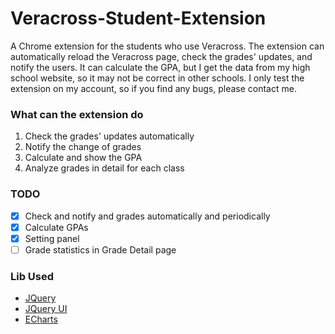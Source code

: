 # Veracross-Student-Extension
A Chrome extension for the students who use Veracross.
The extension can automatically reload the Veracross page, check the grades' updates, and notify the users. It can calculate the GPA, but I get the data from my high school website, so it may not be correct in other schools.
I only test the extension on my account, so if you find any bugs, please contact me.

### What can the extension do
1. Check the grades' updates automatically
2. Notify the change of grades
3. Calculate and show the GPA
4. Analyze grades in detail for each class

### TODO
 - [X] Check and notify and grades automatically and periodically
 - [X] Calculate GPAs
 - [X] Setting panel
 - [ ] Grade statistics in Grade Detail page

### Lib Used
 - [JQuery](https://jquery.com/)
 - [JQuery UI](https://jqueryui.com/)
 - [ECharts](https://github.com/ecomfe/echarts)
